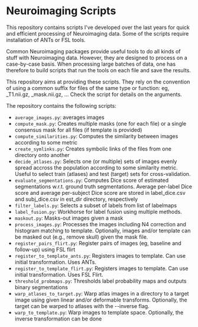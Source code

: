 # Neuroimaging Scripts
This repository contains scripts I've developed over the last years for quick and efficient processing of Neuroimaging data.
Some of the scripts require installation of ANTs or FSL tools.

Common Neuroimaging packages provide useful tools to do all kinds of stuff with Neuroimaging data.
However, they are designed to process on a case-by-case basis.
When processing large batches of data, one has therefore to build scripts that run the tools on each file and save the results.

This repository aims at providing these scripts.
They rely on the convention of using a common suffix for files of the same type or function: eg, \_T1.nii.gz, \_mask.nii.gz, ...
Check the script for details on the arguments.

The repository contains the following scripts:
* `average_images.py`: averages images
* `compute_mask.py`: Creates multiple masks (one for each file) or a single consensus mask for all files (if template is provided) 
* `compute_similarities.py`: Computes the similarity between images according to some metric 
* `create_symlinks.py`: Creates symbolic links of the files from one directory onto another 
* `decide_atlases.py`: Selects one (or multiple) sets of images evenly spread accross the population according to some similarity metric. Useful to select train (atlases) and test (target) sets for cross-validation. 
* `evaluate_segmentations.py`: Computes Dice score of estimated segmentations w.r.t. ground truth segmentations. Average per-label Dice score and average per-subject Dice score are stored in label\_dice.csv and subj\_dice.csv in est\_dir directory, respectively 
* `filter_labels.py`: Selects a subset of labels from list of labelmaps 
* `label_fusion.py`: Workhorse for label fusion using multiple methods. 
* `maskout.py`: Masks-out images given a mask 
* `process_images.py`: Processes the images including N4 correction and histogram matching to template. Optionally, images and/or template can be masked out (e.g., remove skull) given the mask file. 
* `register_pairs_flirt.py`: Register pairs of images (eg, baseline and follow-up) using FSL flirt 
* `register_to_template_ants.py`: Registers images to template. Can use initial transformation. Uses ANTs.
* `register_to_template_flirt.py`: Registers images to template. Can use initial transformation. Uses FSL Flirt.
* `threshold_probmaps.py`: Thresholds label probability maps and outputs binary segmentations 
* `warp_atlases_to_target.py`: Warp atlas images in a directory to a target image using given linear and/or deformable transforms. Optionally, the target can be warped to atlases with the --inverse flag. 
* `warp_to_template.py`: Warp images to template space. Optionally, the inverse transformation can be done 
